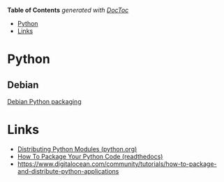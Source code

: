 <!-- START doctoc generated TOC please keep comment here to allow auto update -->
<!-- DON'T EDIT THIS SECTION, INSTEAD RE-RUN doctoc TO UPDATE -->
**Table of Contents**  *generated with [DocToc](https://github.com/thlorenz/doctoc)*

- [Python](#python)
- [Links](#links)

<!-- END doctoc generated TOC please keep comment here to allow auto update -->

# Python

## Debian 
[Debian Python packaging](https://wiki.debian.org/Python/Packaging)

# Links

* [Distributing Python Modules (python.org)](https://docs.python.org/2/distutils/introduction.html)
* [How To Package Your Python Code (readthedocs)](https://python-packaging.readthedocs.io/en/latest/)
* https://www.digitalocean.com/community/tutorials/how-to-package-and-distribute-python-applications
